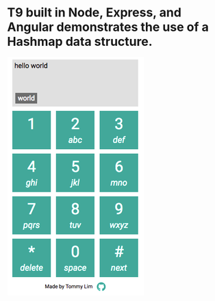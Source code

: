 # T9 built in Node, Express, and Angular demonstrates the use of a Hashmap data structure.

![screenshot](./public/img/demo.png)
